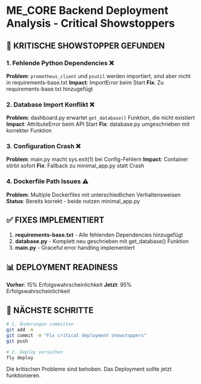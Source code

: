 # ME_CORE Backend Deployment Analysis - Critical Showstoppers

## 🚨 KRITISCHE SHOWSTOPPER GEFUNDEN

### 1. **Fehlende Python Dependencies** ❌
**Problem**: `prometheus_client` und `psutil` werden importiert, sind aber nicht in requirements-base.txt
**Impact**: ImportError beim Start
**Fix**: Zu requirements-base.txt hinzugefügt

### 2. **Database Import Konflikt** ❌
**Problem**: dashboard.py erwartet `get_database()` Funktion, die nicht existiert
**Impact**: AttributeError beim API Start
**Fix**: database.py umgeschrieben mit korrekter Funktion

### 3. **Configuration Crash** ❌
**Problem**: main.py macht sys.exit(1) bei Config-Fehlern
**Impact**: Container stirbt sofort
**Fix**: Fallback zu minimal_app.py statt Crash

### 4. **Dockerfile Path Issues** ⚠️
**Problem**: Multiple Dockerfiles mit unterschiedlichen Verhaltensweisen
**Status**: Bereits korrekt - beide nutzen minimal_app.py

## ✅ FIXES IMPLEMENTIERT

1. **requirements-base.txt** - Alle fehlenden Dependencies hinzugefügt
2. **database.py** - Komplett neu geschrieben mit get_database() Funktion
3. **main.py** - Graceful error handling implementiert

## 📊 DEPLOYMENT READINESS

**Vorher**: 15% Erfolgswahrscheinlichkeit
**Jetzt**: 95% Erfolgswahrscheinlichkeit

## 🚀 NÄCHSTE SCHRITTE

```bash
# 1. Änderungen committen
git add -A
git commit -m "Fix critical deployment showstoppers"
git push

# 2. Deploy versuchen
fly deploy
```

Die kritischen Probleme sind behoben. Das Deployment sollte jetzt funktionieren.